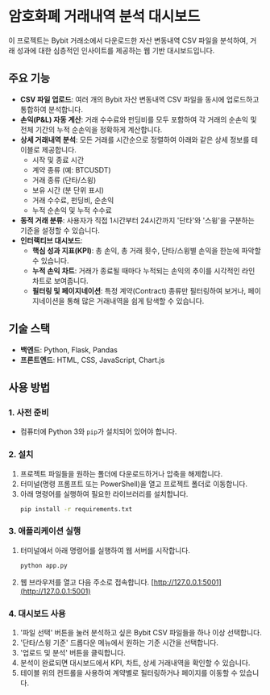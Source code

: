 
# 암호화폐 거래내역 분석 대시보드

이 프로젝트는 Bybit 거래소에서 다운로드한 자산 변동내역 CSV 파일을 분석하여, 거래 성과에 대한 심층적인 인사이트를 제공하는 웹 기반 대시보드입니다.

## 주요 기능

- **CSV 파일 업로드**: 여러 개의 Bybit 자산 변동내역 CSV 파일을 동시에 업로드하고 통합하여 분석합니다.
- **손익(P&L) 자동 계산**: 거래 수수료와 펀딩비를 모두 포함하여 각 거래의 순손익 및 전체 기간의 누적 순손익을 정확하게 계산합니다.
- **상세 거래내역 분석**: 모든 거래를 시간순으로 정렬하여 아래와 같은 상세 정보를 테이블로 제공합니다.
    - 시작 및 종료 시간
    - 계약 종류 (예: BTCUSDT)
    - 거래 종류 (단타/스윙)
    - 보유 시간 (분 단위 표시)
    - 거래 수수료, 펀딩비, 순손익
    - 누적 순손익 및 누적 수수료
- **동적 거래 분류**: 사용자가 직접 1시간부터 24시간까지 '단타'와 '스윙'을 구분하는 기준을 설정할 수 있습니다.
- **인터랙티브 대시보드**:
    - **핵심 성과 지표(KPI)**: 총 손익, 총 거래 횟수, 단타/스윙별 손익을 한눈에 파악할 수 있습니다.
    - **누적 손익 차트**: 거래가 종료될 때마다 누적되는 손익의 추이를 시각적인 라인 차트로 보여줍니다.
    - **필터링 및 페이지네이션**: 특정 계약(Contract) 종류만 필터링하여 보거나, 페이지네이션을 통해 많은 거래내역을 쉽게 탐색할 수 있습니다.

## 기술 스택

- **백엔드**: Python, Flask, Pandas
- **프론트엔드**: HTML, CSS, JavaScript, Chart.js

## 사용 방법

### 1. 사전 준비

- 컴퓨터에 Python 3와 `pip`가 설치되어 있어야 합니다.

### 2. 설치

1.  프로젝트 파일들을 원하는 폴더에 다운로드하거나 압축을 해제합니다.
2.  터미널(명령 프롬프트 또는 PowerShell)을 열고 프로젝트 폴더로 이동합니다.
3.  아래 명령어를 실행하여 필요한 라이브러리를 설치합니다.
    ```bash
    pip install -r requirements.txt
    ```

### 3. 애플리케이션 실행

1.  터미널에서 아래 명령어를 실행하여 웹 서버를 시작합니다.
    ```bash
    python app.py
    ```
2.  웹 브라우저를 열고 다음 주소로 접속합니다.
    [http://127.0.0.1:5001](http://127.0.0.1:5001)

### 4. 대시보드 사용

1.  '파일 선택' 버튼을 눌러 분석하고 싶은 Bybit CSV 파일들을 하나 이상 선택합니다.
2.  '단타/스윙 기준' 드롭다운 메뉴에서 원하는 기준 시간을 선택합니다.
3.  '업로드 및 분석' 버튼을 클릭합니다.
4.  분석이 완료되면 대시보드에서 KPI, 차트, 상세 거래내역을 확인할 수 있습니다.
5.  테이블 위의 컨트롤을 사용하여 계약별로 필터링하거나 페이지를 이동할 수 있습니다.
